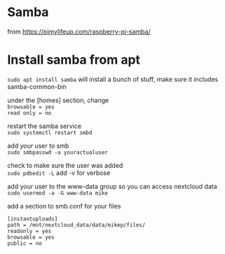 # Samba

from https://pimylifeup.com/raspberry-pi-samba/  

# Install samba from apt
```sudo apt install samba``` will install a bunch of stuff, make sure it includes samba-common-bin

under the [homes] section, change  
```browsable = yes```  
```read only = no```  

restart the samba service  
```sudo systemctl restart smbd```

add *your* user to smb  
```sudo smbpasswd -a youractualuser```

check to make sure the user was added  
```sudo pdbedit -L``` add -v for verbose  

add your user to the www-data group so you can access nextcloud data  
```sudo usermod -a -G www-data mike```

add a section to smb.conf for your files
```
[instantuploads]
path = /mnt/nextcloud_data/data/mikep/files/
readonly = yes
browsable = yes
public = no
```
